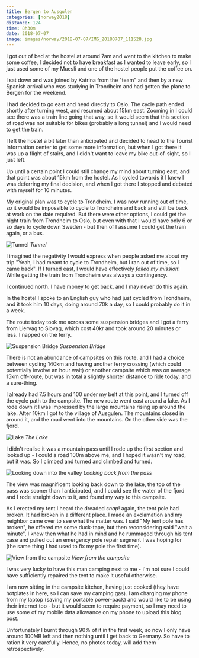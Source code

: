 ```yaml
---
title: Bergen to Ausgulen
categories: [norway2018]
distance: 124
time: 8h30m
date: 2018-07-07
image: images/norway/2018-07-07/IMG_20180707_111528.jpg
---
```



I got out of bed at the hostel at around 7am and went to the kitchen to make
some coffee, I decided not to have breakfast as I wanted to leave early, so I
just used some of my Muesli and one of the hostel people put the coffee on.

I sat down and was joined by Katrina from the "team" and then by a new
Spanish arrival who was studying in Trondheim and had gotten the plane to
Bergen for the weekend.

I had decided to go east and head directly to Oslo. The cycle path ended
shortly after turning west, and resumed about 15km east. Zooming in I could
see there was a train line going that way, so it would seem that this section
of road was not suitable for bikes (probably a long tunnel) and I would need
to get the train.

I left the hostel a bit later than anticipated and decided to head to the
Tourist Information center to get some more information, but when I got there
it was up a flight of stairs, and I didn't want to leave my bike out-of-sight,
so I just left.

Up until a certain point I could still change my mind about turning east, and
that point was about 15km from the hostel. As I cycled towards it I knew I was
deferring my final decision, and when I got there I stopped and debated with
myself for 10 minutes.

My original plan was to cycle to Trondheim. I was now running out of time, so
it would be impossible to cycle to Trondheim and back and still be back at
work on the date required. But there were other options, I could get the night
train from Trondheim to Oslo, but even with that I would have only 6 or so
days to cycle down Sweden - but then of I assume I could get the train again,
or a bus.

![Tunnel](/images/norway/2018-07-07/IMG_20180707_180830.jpg)
*Tunnel*

I imagined the negativity I would express when people asked me about my trip
"Yeah, I had meant to cycle to Trondheim, but I ran out of time, so I came
back". If I turned east, I would have effectively *failed my mission*! While
getting the train from Trondheim was always a contingency.

I continued north. I have money to get back, and I may never do this again.

In the hostel I spoke to an English guy who had just cycled from Trondheim,
and it took him 10 days, doing around 70k a day, so I could probably do it in
a week.

The route today took me across some suspension bridges and I got a ferry from
Liervag to Slovag, which cost 40kr and took around 20 minutes or less. I
napped on the ferry.

![Suspension Bridge](/images/norway/2018-07-07/IMG_20180707_111528.jpg)
*Suspension Bridge*

There is not an abundance of campsites on this route, and I had a choice
between cycling 140km and having another ferry crossing (which could
potentially involve an hour wait) or another campsite which was on average
15km off-route, but was in total a slightly shorter distance to ride today,
and a sure-thing.

I already had 7.5 hours and 100 under my belt at this point, and I turned
off the cycle path to the campsite. The new route went east around a lake. As
I rode down it I was impressed by the large mountains rising up around the
lake. After 10km I got to the village of Ausgulen. The mountains closed in
around it, and the road went into the mountains. On the other side was the
fjord.

![Lake](/images/norway/2018-07-07/IMG_20180707_183622.jpg)
*The Lake*

I didn't realise it was a mountain pass until I rode up the first section and
looked up - I could a road 100m above me, and I hoped it wasn't my road, but
it was. So I climbed and turned and climbed and turned.

![Looking down into the valley](/images/norway/2018-07-07/IMG_20180707_193823.jpg)
*Looking back from the pass*

The view was magnificent looking back down to the lake, the top of the pass
was sooner than I anticipated, and I could see the water of the fjord and I
rode straight down to it, and found my way to this campsite.

As I erected my tent I heard the dreaded *snap*! again, the tent pole had
broken. It had broken in a different place. I made an exclamation and my
neighbor came over to see what the matter was. I said "My tent pole has
broken", he offered me some duck-tape, but then reconsidering said "wait a
minute", I knew then what he had in mind and he rummaged through his tent case
and pulled out an emergency pole repair segment I was hoping for (the same
thing I had used to fix my pole the first time).

![View from the campsite](/images/norway/2018-07-07/IMG_20180707_221118.jpg)
*View from the campsite*

I was very lucky to have this man camping next to me - I'm not sure I could
have sufficiently repaired the tent to make it useful otherwise.

I am now sitting in the campsite kitchen, having just cooked (they have
hotplates in here, so I can save my camping gas). I am charging my phone from
my laptop (saving my portable power-pack) and would like to be using their
internet too - but it would seem to require payment, so I may need to use some
of my mobile data allowance on my phone to upload this blog post.

Unfortunately I burnt through 90% of it in the first week, so now I only have
around 100MB left and then nothing until I get back to Germany. So have to
ration it very carefully. Hence, no photos today, will add them
retrospectively.
